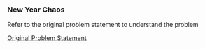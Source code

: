 ### New Year Chaos

Refer to the original problem statement to understand the problem

[Original Problem Statement](https://www.hackerrank.com/challenges/minimum-absolute-difference-in-an-array/problem)
